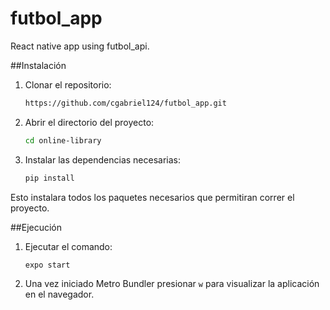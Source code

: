 # futbol_app
React native app using futbol_api.

##Instalación

1. Clonar el repositorio:

   ```bash
   https://github.com/cgabriel124/futbol_app.git
   ```

2. Abrir el directorio del proyecto:

   ```bash
   cd online-library
   ```

3. Instalar las dependencias necesarias:

   ```bash
   pip install
   ```
Esto instalara todos los paquetes necesarios que permitiran correr el proyecto.

##Ejecución

1. Ejecutar el comando:
   ```bash
   expo start
   ```
2. Una vez iniciado Metro Bundler presionar `w` para visualizar la aplicación en el navegador.

